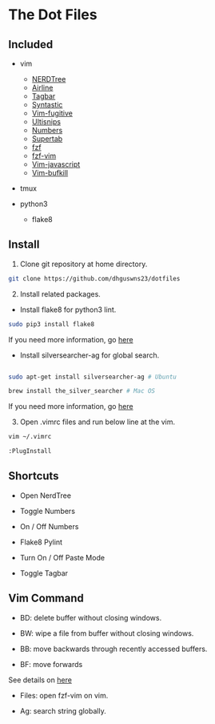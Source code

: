 # The Dot Files

## Included

* vim
  * [NERDTree](https://github.com/scrooloose/nerdtree)
  * [Airline](https://github.com/vim-airline/vim-airline)
  * [Tagbar](https://github.com/majutsushi/tagbar)
  * [Syntastic](https://github.com/vim-syntastic/syntastic)
  * [Vim-fugitive](https://github.com/tpope/vim-fugitive)
  * [Ultisnips](https://github.com/SirVer/ultisnips)
  * [Numbers](https://github.com/myusuf3/numbers.vim)
  * [Supertab](https://github.com/ervandew/supertab)
  * [fzf](https://github.com/junegunn/fzf)
  * [fzf-vim](https://github.com/junegunn/fzf.vim)
  * [Vim-javascript](https://github.com/pangloss/vim-javascript)
  * [Vim-bufkill](https://github.com/vim-scripts/bufkill.vim)

* tmux
* python3
  * flake8

## Install

1. Clone git repository at home directory.

```bash
git clone https://github.com/dhguswns23/dotfiles
```

2. Install related packages.

* Install flake8 for python3 lint.

```bash
sudo pip3 install flake8
```

If you need more information, go [here](http://flake8.pycqa.org/en/latest/)

* Install silversearcher-ag for global search.

```bash

sudo apt-get install silversearcher-ag # Ubuntu

brew install the_silver_searcher # Mac OS

```

If you need more information, go [here](https://github.com/ggreer/the_silver_searcher)

3. Open .vimrc files and run below line at the vim.
```bash
vim ~/.vimrc
```

```bash
:PlugInstall
```

## Shortcuts

* <F2> Open NerdTree

* <F3> Toggle Numbers

* <F4> On / Off Numbers

* <F5> Flake8 Pylint

* <F8> Turn On / Off Paste Mode

* <F9> Toggle Tagbar

## Vim Command

* BD: delete buffer without closing windows.

* BW: wipe a file from buffer without closing windows.

* BB: move backwards through recently accessed buffers.

* BF: move forwards

See details on [here](https://github.com/qpkorr/vim-bufkill)

* Files: open fzf-vim on vim.

* Ag: search string globally.


